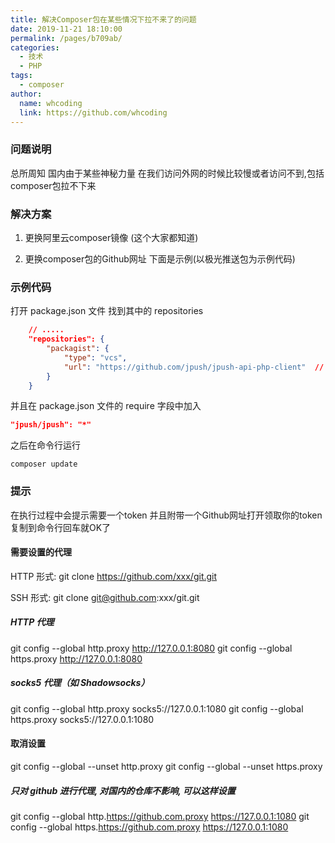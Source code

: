 ```yaml
---
title: 解决Composer包在某些情况下拉不来了的问题
date: 2019-11-21 18:10:00
permalink: /pages/b709ab/
categories:
  - 技术
  - PHP
tags:
  - composer
author: 
  name: whcoding
  link: https://github.com/whcoding
---
```


### 问题说明

总所周知 国内由于某些神秘力量 在我们访问外网的时候比较慢或者访问不到,包括composer包拉不下来


### 解决方案

1. 更换阿里云composer镜像 (这个大家都知道)

2. 更换composer包的Github网址 下面是示例(以极光推送包为示例代码)


### 示例代码
打开  package.json 文件 找到其中的 repositories
```json
	// .....
	"repositories": {
	    "packagist": {
	        "type": "vcs",
	        "url": "https://github.com/jpush/jpush-api-php-client"  // 你需要拉下来包的GitHub网址
	    }
	}
```

并且在 package.json 文件的  require 字段中加入

```json
"jpush/jpush": "*"
```

之后在命令行运行

```shell
composer update
```

### 提示
在执行过程中会提示需要一个token 并且附带一个Github网址打开领取你的token复制到命令行回车就OK了


#### 需要设置的代理
HTTP 形式:
git clone https://github.com/xxx/git.git

SSH 形式:
git clone git@github.com:xxx/git.git


##### HTTP 代理
git config --global http.proxy http://127.0.0.1:8080
git config --global https.proxy http://127.0.0.1:8080

##### socks5 代理（如 Shadowsocks）
git config --global http.proxy socks5://127.0.0.1:1080
git config --global https.proxy socks5://127.0.0.1:1080

#### 取消设置
git config --global --unset http.proxy
git config --global --unset https.proxy

##### 只对 github 进行代理, 对国内的仓库不影响, 可以这样设置
git config --global http.https://github.com.proxy https://127.0.0.1:1080
git config --global https.https://github.com.proxy https://127.0.0.1:1080